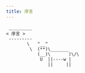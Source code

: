 ```yaml
---
title: 序言
---
```




```:no-line-numbers
 _________
< 序言 >
 ---------
        \   ^__^
         \  (**)\_______
            (__)\       )\/\
             U  ||----w |
                ||     ||
```


